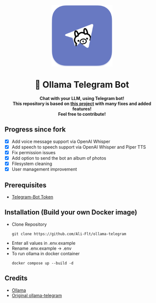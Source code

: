 <div align="center">
  <br>
    <img src=".github/ollama-telegram-readme.png" width="200" height="200">
  <h1>🦙 Ollama Telegram Bot</h1>
  <p>
    <b>Chat with your LLM, using Telegram bot!</b><br>
    <b>This repository is based on <a href="https://github.com/ruecat/ollama-telegram">this project</a> with many fixes and added features!</b><br>    <b>Feel free to contribute!</b><br>
  </p>
</div>

## Progress since fork
- [x] Add voice message support via OpenAI Whisper
- [x] Add speech to speech support via OpenAI Whisper and Piper TTS
- [x] Fix permission issues
- [x] Add option to send the bot an album of photos
- [x] Filesystem cleaning
- [x] User management improvement
## Prerequisites
- [Telegram-Bot Token](https://core.telegram.org/bots#6-botfather)
## Installation (Build your own Docker image)
+ Clone Repository
    ```
    git clone https://github.com/Ali-Flt/ollama-telegram
    ```
+ Enter all values in .env.example
+ Rename .env.example -> .env
+ To run ollama in docker container
  ```
  docker compose up --build -d
  ```
## Credits
+ [Ollama](https://github.com/jmorganca/ollama)
+ [Original ollama-telegram](https://github.com/ruecat/ollama-telegram)
